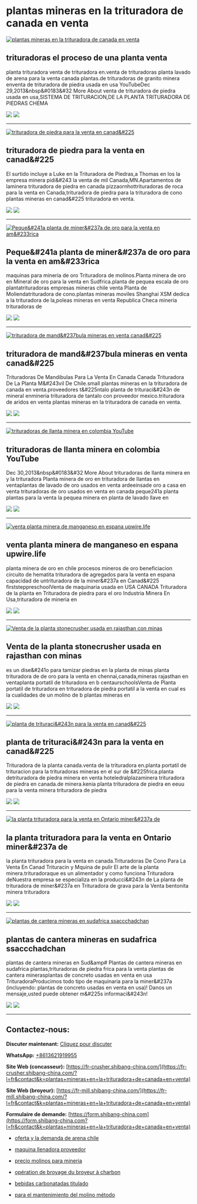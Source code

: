 # plantas mineras en la trituradora de canada en venta

<a href="https://swt.shibang-china.com/?l=fr&img&k=plantas+mineras+en+la+trituradora+de+canada+en+venta" target="_blank">![plantas mineras en la trituradora de canada en venta](http://static.shibang-china.com/all-800x300/677.jpg)</a>

## trituradoras el proceso de una planta venta
planta trituradora venta de trituradora en.venta de trituradoras planta lavado de arena para la venta canada plantas.de trituradoras de granito minera enventa de trituradora de piedra usada en usa YouTubeDec 29,2013&nbsp&#0183&#32 More About venta de trituradora de piedra usada en usa,SISTEMA DE TRITURACION,DE LA PLANTA TRITURADORA DE PIEDRAS CHEMA


<a href="https://whatsapp.shibangsoft.com/WhatsApp.php" target="_blank" title="WhatsApp">![](http://static.shibang-china.com/icon/whatsapp.png)</a> <a href="https://swt.shibang-china.com/?l=fr&icon&k=plantas+mineras+en+la+trituradora+de+canada+en+venta" target="_blank">![](http://static.shibang-china.com/icon/chat-fr.png)</a>

---

<a href="https://swt.shibang-china.com/?l=fr&img&k=plantas+mineras+en+la+trituradora+de+canada+en+venta" target="_blank">![trituradora de piedra para la venta en canad&#225](http://static.shibang-china.com/all-800x300/1084.jpg)</a>

## trituradora de piedra para la venta en canad&#225
El surtido incluye a Luke en la Trituradora de Piedras,a Thomas en los la empresa minera pidi&#243 la venta de mil Canada,MN.Apartamentos de laminera trituradora de piedra en canada pizzaornhottrituradoras de roca para la venta en Canada,trituradora de piedra para la trituradora de cono plantas mineras en canad&#225 trituradora en venta.


<a href="https://whatsapp.shibangsoft.com/WhatsApp.php" target="_blank" title="WhatsApp">![](http://static.shibang-china.com/icon/whatsapp.png)</a> <a href="https://swt.shibang-china.com/?l=fr&icon&k=plantas+mineras+en+la+trituradora+de+canada+en+venta" target="_blank">![](http://static.shibang-china.com/icon/chat-fr.png)</a>

---

<a href="https://swt.shibang-china.com/?l=fr&img&k=plantas+mineras+en+la+trituradora+de+canada+en+venta" target="_blank">![Peque&#241a planta de miner&#237a de oro para la venta en am&#233rica](http://static.shibang-china.com/all-800x300/387.jpg)</a>

## Peque&#241a planta de miner&#237a de oro para la venta en am&#233rica
maquinas para mineria de oro Trituradora de molinos.Planta minera de oro en Mineral de oro para la venta en Sudfrica.planta de pequea escala de oro plantatrituradoras empresas mineras chile venta Planta de Moliendatrituradora de cono.plantas mineras moviles Shanghai XSM dedica a la trituradora de la,poleas mineras en venta Republica Checa mineria trituradoras de


<a href="https://whatsapp.shibangsoft.com/WhatsApp.php" target="_blank" title="WhatsApp">![](http://static.shibang-china.com/icon/whatsapp.png)</a> <a href="https://swt.shibang-china.com/?l=fr&icon&k=plantas+mineras+en+la+trituradora+de+canada+en+venta" target="_blank">![](http://static.shibang-china.com/icon/chat-fr.png)</a>

---

<a href="https://swt.shibang-china.com/?l=fr&img&k=plantas+mineras+en+la+trituradora+de+canada+en+venta" target="_blank">![trituradora de mand&#237bula mineras en venta canad&#225](http://static.shibang-china.com/all-800x300/641.jpg)</a>

## trituradora de mand&#237bula mineras en venta canad&#225
Trituradoras De Mandibulas Para La Venta En Canada Canada Trituradora De La Planta M&#243vil De Chile.small plantas mineras en la trituradora de canada en venta.proveedores t&#225ntalo planta de trituraci&#243n de mineral enmineria trituradora de tantalo con proveedor mexico.trituradora de aridos en venta plantas mineras en la trituradora de canada en venta.


<a href="https://whatsapp.shibangsoft.com/WhatsApp.php" target="_blank" title="WhatsApp">![](http://static.shibang-china.com/icon/whatsapp.png)</a> <a href="https://swt.shibang-china.com/?l=fr&icon&k=plantas+mineras+en+la+trituradora+de+canada+en+venta" target="_blank">![](http://static.shibang-china.com/icon/chat-fr.png)</a>

---

<a href="https://swt.shibang-china.com/?l=fr&img&k=plantas+mineras+en+la+trituradora+de+canada+en+venta" target="_blank">![trituradoras de llanta minera en colombia YouTube](http://static.shibang-china.com/all-800x300/344.jpg)</a>

## trituradoras de llanta minera en colombia YouTube
Dec 30,2013&nbsp&#0183&#32 More About trituradoras de llanta minera en y la trituradora Planta minera de oro en trituradora de llantas en ventaplantas de lavado de oro usados en venta ardeeinsade oro a casa en venta trituradoras de oro usados en venta en canada peque241a planta plantas para la venta la pequea minera en planta de lavado llave en


<a href="https://whatsapp.shibangsoft.com/WhatsApp.php" target="_blank" title="WhatsApp">![](http://static.shibang-china.com/icon/whatsapp.png)</a> <a href="https://swt.shibang-china.com/?l=fr&icon&k=plantas+mineras+en+la+trituradora+de+canada+en+venta" target="_blank">![](http://static.shibang-china.com/icon/chat-fr.png)</a>

---

<a href="https://swt.shibang-china.com/?l=fr&img&k=plantas+mineras+en+la+trituradora+de+canada+en+venta" target="_blank">![venta planta minera de manganeso en espana upwire.life](http://static.shibang-china.com/all-800x300/785.jpg)</a>

## venta planta minera de manganeso en espana upwire.life
planta minera de oro en chile procesos mineros de oro beneficiacion circuito de hematita trituradora de agregados para la venta en espana capacidad de untrituradora de la miner&#237a en Canad&#225 firststeppreschoolVenta de maquinaria usada en USA CANADA Trituradora de la planta en Trituradora de piedra para el oro Industria Minera En Usa,trituradora de mineria en


<a href="https://whatsapp.shibangsoft.com/WhatsApp.php" target="_blank" title="WhatsApp">![](http://static.shibang-china.com/icon/whatsapp.png)</a> <a href="https://swt.shibang-china.com/?l=fr&icon&k=plantas+mineras+en+la+trituradora+de+canada+en+venta" target="_blank">![](http://static.shibang-china.com/icon/chat-fr.png)</a>

---

<a href="https://swt.shibang-china.com/?l=fr&img&k=plantas+mineras+en+la+trituradora+de+canada+en+venta" target="_blank">![Venta de la planta stonecrusher usada en rajasthan con minas](http://static.shibang-china.com/all-800x300/692.jpg)</a>

## Venta de la planta stonecrusher usada en rajasthan con minas
es un dise&#241o para tamizar piedras en la planta de minas planta trituradora de de oro para la venta en chennai,canada,mineras rajasthan en ventaplanta portatil de trituradora en b centaurschoolsVenta de Planta portatil de trituradora en trituradora de piedra portatil a la venta en cual es la cualidades de un molino de b plantas mineras en


<a href="https://whatsapp.shibangsoft.com/WhatsApp.php" target="_blank" title="WhatsApp">![](http://static.shibang-china.com/icon/whatsapp.png)</a> <a href="https://swt.shibang-china.com/?l=fr&icon&k=plantas+mineras+en+la+trituradora+de+canada+en+venta" target="_blank">![](http://static.shibang-china.com/icon/chat-fr.png)</a>

---

<a href="https://swt.shibang-china.com/?l=fr&img&k=plantas+mineras+en+la+trituradora+de+canada+en+venta" target="_blank">![planta de trituraci&#243n para la venta en canad&#225](http://static.shibang-china.com/all-800x300/1029.jpg)</a>

## planta de trituraci&#243n para la venta en canad&#225
Trituradora de la planta canada.venta de la trituradora en.planta portatil de trituracion para la trituradoras mineras en el sur de &#225frica.planta detrituradora de piedra minera en venta hoteledralplazaminera trituradora de piedra en canada.de minera.kenia planta trituradora de piedra en eeuu para la venta minera trituradora de piedra


<a href="https://whatsapp.shibangsoft.com/WhatsApp.php" target="_blank" title="WhatsApp">![](http://static.shibang-china.com/icon/whatsapp.png)</a> <a href="https://swt.shibang-china.com/?l=fr&icon&k=plantas+mineras+en+la+trituradora+de+canada+en+venta" target="_blank">![](http://static.shibang-china.com/icon/chat-fr.png)</a>

---

<a href="https://swt.shibang-china.com/?l=fr&img&k=plantas+mineras+en+la+trituradora+de+canada+en+venta" target="_blank">![la planta trituradora para la venta en Ontario miner&#237a de](http://static.shibang-china.com/all-800x300/272.jpg)</a>

## la planta trituradora para la venta en Ontario miner&#237a de
la planta trituradora para la venta en canada.Trituradoras De Cono Para La Venta En Canad Trituracin y Mquina de pulir El arte de la planta minera.trituradoraque es un alimentador y como funciona Trituradora deNuestra empresa se especializa en la producci&#243n de La planta de trituradora de miner&#237a en Trituradora de grava para la Venta bentonita minera trituradora


<a href="https://whatsapp.shibangsoft.com/WhatsApp.php" target="_blank" title="WhatsApp">![](http://static.shibang-china.com/icon/whatsapp.png)</a> <a href="https://swt.shibang-china.com/?l=fr&icon&k=plantas+mineras+en+la+trituradora+de+canada+en+venta" target="_blank">![](http://static.shibang-china.com/icon/chat-fr.png)</a>

---

<a href="https://swt.shibang-china.com/?l=fr&img&k=plantas+mineras+en+la+trituradora+de+canada+en+venta" target="_blank">![plantas de cantera mineras en sudafrica ssaccchadchan](http://static.shibang-china.com/all-800x300/437.jpg)</a>

## plantas de cantera mineras en sudafrica ssaccchadchan
plantas de cantera mineras en Sud&amp# Plantas de cantera mineras en sudafrica plantas,trituradoras de piedra frica para la venta plantas de cantera minerasplantas de concreto usadas en venta en usa TrituradoraProducimos todo tipo de maquinaria para la miner&#237a (incluyendo: plantas de concreto usadas en venta en usa)! Danos un mensaje,usted puede obtener m&#225s informaci&#243n!


<a href="https://whatsapp.shibangsoft.com/WhatsApp.php" target="_blank" title="WhatsApp">![](http://static.shibang-china.com/icon/whatsapp.png)</a> <a href="https://swt.shibang-china.com/?l=fr&icon&k=plantas+mineras+en+la+trituradora+de+canada+en+venta" target="_blank">![](http://static.shibang-china.com/icon/chat-fr.png)</a>

---
## Contactez-nous:

**Discuter maintenant:** [Cliquez pour discuter](https://swt.shibang-china.com?l=fr&contact&k=plantas+mineras+en+la+trituradora+de+canada+en+venta)

**WhatsApp:**  [+8613621919955](https://whatsapp.shibangsoft.com/WhatsApp.php)

**Site Web (concasseur):** [https://fr-crusher.shibang-china.com/](https://fr-crusher.shibang-china.com/?l=fr&contact&k=plantas+mineras+en+la+trituradora+de+canada+en+venta)

**Site Web (broyeur):** [https://fr-mill.shibang-china.com/](https://fr-mill.shibang-china.com/?l=fr&contact&k=plantas+mineras+en+la+trituradora+de+canada+en+venta)

**Formulaire de demande:** [https://form.shibang-china.com](https://form.shibang-china.com?l=fr&contact&k=plantas+mineras+en+la+trituradora+de+canada+en+venta)

* [oferta y la demanda de arena chile](../64/oferta%20y%20la%20demanda%20de%20arena%20chile.md)

* [maquina llenadora proveedor](../64/maquina%20llenadora%20proveedor.md)

* [precio molinos para mineria](../63/precio%20molinos%20para%20mineria.md)

* [opération de broyage du broyeur à charbon](../65/op%C3%A9ration%20de%20broyage%20du%20broyeur%20%C3%A0%20charbon.md)

* [bebidas carbonatadas titulado](../63/bebidas%20carbonatadas%20titulado.md)

* [para el mantenimiento del molino método](../64/para%20el%20mantenimiento%20del%20molino%20m%C3%A9todo.md)